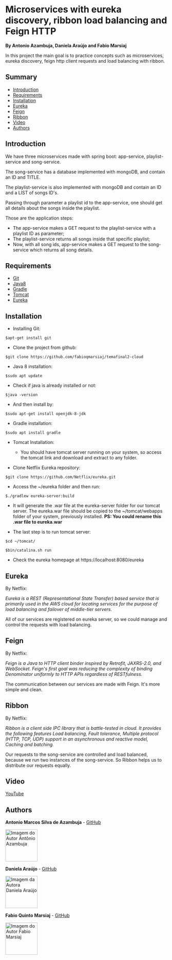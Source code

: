 # Microservices with eureka discovery, ribbon load balancing and Feign HTTP
**By Antonio Azambuja, Daniela Araújo and Fabio Marsiaj**

In this project the main goal is to practice concepts such as microservices, eureka discovery, feign http client requests
and load balancing with ribbon.

## Summary

  - [Introduction](#introduction)
  - [Requirements](#requirements)
  - [Installation](#installation)
  - [Eureka](#eureka)
  - [Feign](#feign)
  - [Ribbon](#ribbon)
  - [Video](#video)
  - [Authors](#authors)
  
  ## Introduction
  
   We have three microservices made with spring boot: app-service, playlist-service and song-service.
   
   The song-service has a database implemented with mongoDB, and contain an ID and TITLE.
   
   The playlist-service is also implemented with mongoDB and contain an ID and a LIST of songs ID's.
   
   Passing through parameter a playlist id to the app-service, one should get all details about the songs inside the playlist.
   
   Those are the application steps:
   - The app-service makes a GET request to the playlist-service with a playlist ID as parameter;
   - The playlist-service returns all songs inside that specific playlist;
   - Now, with all song ids, app-service makes a GET request to the song-service which returns all song details.
    
  ## Requirements
  
  - [Git](https://git-scm.com/)
  - [Java8](https://www.oracle.com/technetwork/pt/java/javase/downloads/jdk8-downloads-2133151.html)
  - [Gradle](https://gradle.org/install/)
  - [Tomcat](http://tomcat.eu.apache.org/download-90.cgi?Preferred=ftp://apache.cs.utah.edu/apache.org/)
  - [Eureka](https://github.com/Netflix/eureka)
  
  ## Installation
  
 - Installing Git:
```
$apt-get install git
```
  
  - Clone the project from github:
```
$git clone https://github.com/fabioqmarsiaj/temafinal2-cloud
```

  - Java 8 installation:
```
$sudo apt update
```
  - Check if java is already installed or not:
```
$java -version
```
  - And then install by:
```
$sudo apt-get install openjdk-8-jdk
```
  - Gradle installation:
```
$sudo apt install gradle
```
 
  - Tomcat Installation:
      - You should have tomcat server running on your system, 
      so access the tomcat link and download and extract to any folder.

 - Clone Netflix Eureka repository:
```
$git clone https://github.com/Netflix/eureka.git
```

 - Access the ~/eureka folder and then run:
 ```
 $./gradlew eureka-server:build
 ```

 - It will generate the .war file at the eureka-server folder for our tomcat server. 
 The eureka.war file should be copied to the ~/tomcat/webapps folder of your system, previously installed.
 **PS: You could rename this .war file to eureka.war**
 
 - The last step is to run tomcat server:
```
$cd ~/tomcat/

$bin/catalina.sh run
```

  - Check the eureka homepage at https://localhost:8080/eureka
   
   ## Eureka
   By Netflix:
   
   _Eureka is a REST (Representational State Transfer) based service that is primarily used in the AWS cloud 
   for locating services for the purpose of load balancing and failover of middle-tier servers._
   
   All of our services are registered on eureka server, so we could manage and control the requests with load balancing.
   
   ## Feign
   By Netflix:
   
   _Feign is a Java to HTTP client binder inspired by Retrofit, JAXRS-2.0, and WebSocket. 
   Feign's first goal was reducing the complexity of binding Denominator uniformly to HTTP APIs regardless of RESTfulness._
   
   The communication between our services are made with Feign. It's more simple and clean.
   
   ## Ribbon
   By Netflix:
   
   _Ribbon is a client side IPC library that is battle-tested in cloud. It provides the following features
   Load balancing,
   Fault tolerance,
   Multiple protocol (HTTP, TCP, UDP) support in an asynchronous and reactive model,
   Caching and batching._
   
   Our requests to the song-service are controlled and load balanced, because we run two instances of the song-service.
   So Ribbon helps us to distribute our requests equally.
   
   ## Video
   [YouTube](https://youtu.be/Aka0QQX3MhU)
   
   ## Authors
   
**Antonio Marcos Silva de Azambuja** -  [GitHub](https://github.com/antonioazambuja)

<a href="https://github.com/fabioqmarsiaj">
    <img 
    alt="Imagem do Autor Antônio Azambuja" src="https://avatars3.githubusercontent.com/u/45765571?s=460&v=4" width="100">
</a>
   
   
 **Daniela Araújo** -  [GitHub](https://github.com/DaniiNyan)
 
<a href="https://github.com/fabioqmarsiaj">
     <img 
     alt="Imagem da Autora Daniela Araújo" src="https://avatars1.githubusercontent.com/u/42483133?s=460&v=4" width="100">
</a>
   
**Fabio Quinto Marsiaj** -  [GitHub](https://github.com/fabioqmarsiaj)

<a href="https://github.com/fabioqmarsiaj">
    <img 
    alt="Imagem do Autor Fabio Marsiaj" src="https://avatars0.githubusercontent.com/u/34289167?s=460&v=4" width="100">
</a>
  

  
